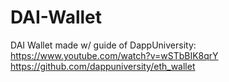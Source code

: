 # DAI-Wallet
DAI Wallet made w/ guide of DappUniversity: 
https://www.youtube.com/watch?v=wSTbBIK8qrY 
https://github.com/dappuniversity/eth_wallet 
